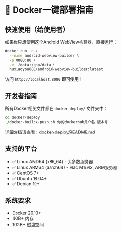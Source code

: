 # 🐳 Docker一键部署指南

## 快速使用（给使用者）

如果你只想使用这个Android WebView构建器，直接运行：

```bash
docker run -d \
  --name android-webview-builder \
  -p 8080:80 \
  -v ./data:/app/data \
  huxiaoyou888/android-webview-builder:latest
```

访问 `http://localhost:8080` 即可使用！

## 开发者指南

所有Docker相关文件都在 `docker-deploy/` 文件夹中：

```bash
cd docker-deploy
./docker-buildx-push.sh 你的dockerhub用户名 版本号
```

详细文档请查看：[docker-deploy/README.md](./docker-deploy/README.md)

## 支持的平台

- ✅ Linux AMD64 (x86_64) - 大多数服务器
- ✅ Linux ARM64 (aarch64) - Mac M1/M2, ARM服务器
- ✅ CentOS 7+
- ✅ Ubuntu 18.04+
- ✅ Debian 10+

## 系统要求

- Docker 20.10+
- 4GB+ 内存
- 10GB+ 磁盘空间